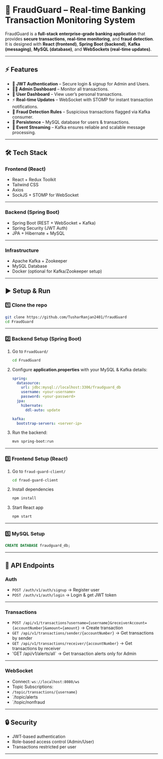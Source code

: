# 🚀 FraudGuard – Real-time Banking Transaction Monitoring System

FraudGuard is a **full-stack enterprise-grade banking application** that provides **secure transactions**, **real-time monitoring**, and **fraud detection**.  
It is designed with **React (frontend)**, **Spring Boot (backend)**, **Kafka (messaging)**, **MySQL (database)**, and **WebSockets (real-time updates)**.  

---

## ⚡ Features

- 🔐 **JWT Authentication** – Secure login & signup for Admin and Users.  
- 👨‍💻 **Admin Dashboard** – Monitor all transactions.  
- 👤 **User Dashboard** – View user’s personal transactions.  
- ⚡ **Real-time Updates** – WebSocket with STOMP for instant transaction notifications.  
- 🔎 **Fraud Detection Rules** – Suspicious transactions flagged via Kafka consumer.  
- 💾 **Persistence** – MySQL database for users & transactions.  
- 📨 **Event Streaming** – Kafka ensures reliable and scalable message processing.  

---

## 🛠️ Tech Stack

### Frontend (React)
- React + Redux Toolkit
- Tailwind CSS
- Axios
- SockJS + STOMP for WebSocket

---

### Backend (Spring Boot)
- Spring Boot (REST + WebSocket + Kafka)
- Spring Security (JWT Auth)
- JPA + Hibernate + MySQL

---

### Infrastructure
- Apache Kafka + Zookeeper
- MySQL Database
- Docker (optional for Kafka/Zookeeper setup)

---

## ▶️ Setup & Run

### 1️⃣ Clone the repo
```bash
git clone https://github.com/TusharRanjan2401/fraudGuard
cd FraudGuard
```

---

### 2️⃣ Backend Setup (Spring Boot)

1. Go to `FruadGuard/`  
   ```bash
   cd FruadGuard
   ```

2. Configure **application.properties** with your MySQL & Kafka details:
   ```yaml
   spring:
     datasource:
       url: jdbc:mysql://localhost:3306/fraudguard_db
       username: <your-username>
       password: <your-password>
     jpa:
       hibernate:
         ddl-auto: update

   kafka:
     bootstrap-servers: <server-ip>
   ```

3. Run the backend:
   ```bash
   mvn spring-boot:run
   ```

---

### 3️⃣ Frontend Setup (React)

1. Go to `fraud-guard-client/`  
   ```bash
   cd fraud-guard-client
   ```

2. Install dependencies  
   ```bash
   npm install
   ```

3. Start React app  
   ```bash
   npm start
   ```

---

### 5️⃣ MySQL Setup

```sql
CREATE DATABASE fraudguard_db;
```

---

## 📡 API Endpoints

### Auth
- `POST /auth/v1/auth/signup` → Register user  
- `POST /auth/v1/auth/login` → Login & get JWT token
  
---

### Transactions
- `POST /api/v1/transactions?username={username}&receiverAccount={accountNumber}&amount={amount}` → Create transaction  
- `GET /api/v1/transactions/sender/{accountNumber}` → Get transactions by sender  
- `GET /api/v1/transactions/receiver/{accountNumber}` → Get transactions by receiver
- 'GET /api/v1/alerts/all` → Get transaction alerts only for Admin

---

### WebSocket
- Connect: `ws://localhost:8080/ws`  
- Topic Subscriptions:
- `/topic/transactions/{username}`
- `/topic/alerts
- `/topic/nonfraud
---

## 🔒 Security

- JWT-based authentication  
- Role-based access control (Admin/User)  
- Transactions restricted per user  

---


